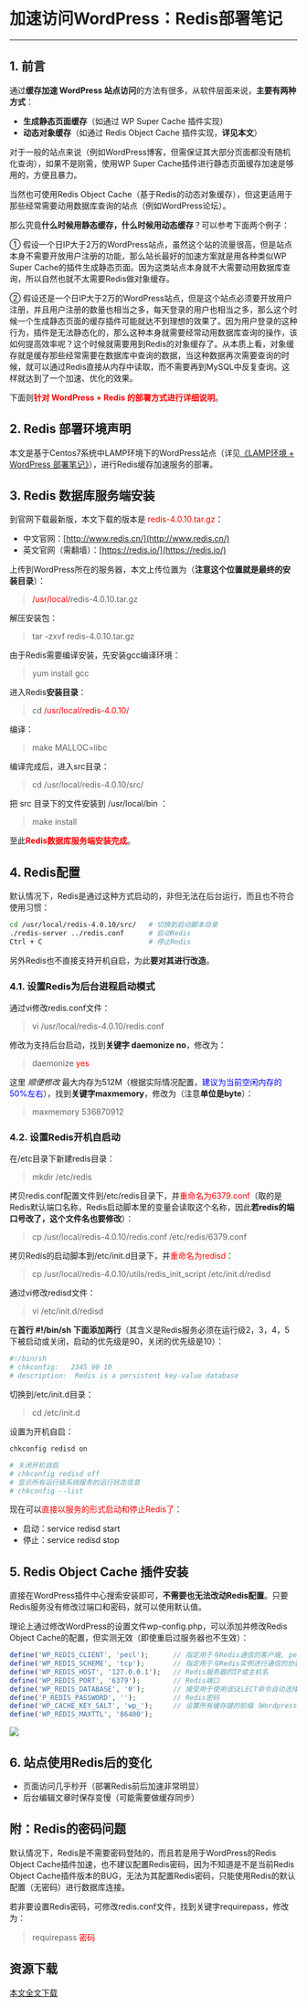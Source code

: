 # 加速访问WordPress：Redis部署笔记

------


## 1. 前言

通过**缓存加速 WordPress 站点访问**的方法有很多，从软件层面来说，**主要有两种方式**：

- **生成静态页面缓存**（如通过 WP Super Cache 插件实现）
- **动态对象缓存**（如通过 Redis Object Cache 插件实现，**详见本文**）



对于一般的站点来说（例如WordPress博客，但需保证其大部分页面都没有随机化查询），如果不是刚需，使用WP Super Cache插件进行静态页面缓存加速是够用的，方便且暴力。

当然也可使用Redis Object Cache（基于Redis的动态对象缓存），但这更适用于那些经常需要动用数据库查询的站点（例如WordPress论坛）。



那么究竟**什么时候用静态缓存，什么时候用动态缓存**？可以参考下面两个例子：

① 假设一个日IP大于2万的WordPress站点，虽然这个站的流量很高，但是站点本身不需要开放用户注册的功能，那么站长最好的加速方案就是用各种类似WP Super Cache的插件生成静态页面。因为这类站点本身就不大需要动用数据库查询，所以自然也就不太需要Redis做对象缓存。

② 假设还是一个日IP大于2万的WordPress站点，但是这个站点必须要开放用户注册，并且用户注册的数量也相当之多，每天登录的用户也相当之多，那么这个时候一个生成静态页面的缓存插件可能就达不到理想的效果了。因为用户登录的这种行为，插件是无法静态化的，那么这种本身就需要经常动用数据库查询的操作，该如何提高效率呢？这个时候就需要用到Redis的对象缓存了。从本质上看，对象缓存就是缓存那些经常需要在数据库中查询的数据，当这种数据再次需要查询的时候，就可以通过Redis直接从内存中读取，而不需要再到MySQL中反复查询。这样就达到了一个加速、优化的效果。

下面则<font color="red">**针对 WordPress + Redis 的部署方式进行详细说明**</font>。

## 2. Redis 部署环境声明

本文是基于Centos7系统中LAMP环境下的WordPress站点（详见[《LAMP环境 + WordPress 部署笔记》](WordPress部署笔记.html)），进行Redis缓存加速服务的部署。

## 3. Redis 数据库服务端安装

到官网下载最新版，本文下载的版本是 <font color="red">redis-4.0.10.tar.gz</font>：

- 中文官网：[http://www.redis.cn/](http://www.redis.cn/)
- 英文官网（需翻墙）：[https://redis.io/](https://redis.io/)

上传到WordPress所在的服务器，本文上传位置为（**注意这个位置就是最终的安装目录**）：
> <font color="red">/usr/local/</font>redis-4.0.10.tar.gz

解压安装包：
> tar -zxvf redis-4.0.10.tar.gz

由于Redis需要编译安装，先安装gcc编译环境：
> yum install gcc

进入Redis**安装目录**：
> cd <font color="red">/usr/local/redis-4.0.10/</font>

编译：
> make MALLOC=libc

编译完成后，进入src目录：
> cd /usr/local/redis-4.0.10/src/

把 src 目录下的文件安装到 /usr/local/bin ：
> make install

至此<font color="red">**Redis数据库服务端安装完成**</font>。


## 4. Redis配置

默认情况下，Redis是通过这种方式启动的，非但无法在后台运行，而且也不符合使用习惯：

```bash
cd /usr/local/redis-4.0.10/src/   # 切换到启动脚本目录
./redis-server ../redis.conf      # 启动Redis
Ctrl + C                          # 停止Redis
```

另外Redis也不直接支持开机自启，为此**要对其进行改造**。




### 4.1. 设置Redis为后台进程启动模式

通过vi修改redis.conf文件：
> vi /usr/local/redis-4.0.10/redis.conf

修改为支持后台启动，找到**关键字 daemonize no**，修改为：
> daemonize <font color="red">yes</font>

这里 *顺便修改* 最大内存为512M（根据实际情况配置，<font color="blue">建议为当前空闲内存的50%左右</font>），找到**关键字maxmemory**，修改为（注意**单位是byte**）：
> maxmemory 536870912




### 4.2. 设置Redis开机自启动

在/etc目录下新建redis目录：
> mkdir /etc/redis

拷贝redis.conf配置文件到/etc/redis目录下，并<font color="red">重命名为6379.conf</font>（取的是Redis默认端口名称，Redis启动脚本里的变量会读取这个名称，因此**若redis的端口号改了，这个文件名也要修改**）：
> cp /usr/local/redis-4.0.10/redis.conf /etc/redis/6379.conf

拷贝Redis的启动脚本到/etc/init.d目录下，并<font color="red">重命名为redisd</font>：
> cp /usr/local/redis-4.0.10/utils/redis_init_script /etc/init.d/redisd

通过vi修改redisd文件：
> vi /etc/init.d/redisd

在**首行 #!/bin/sh 下面添加两行**（其含义是Redis服务必须在运行级2，3，4，5下被启动或关闭，启动的优先级是90，关闭的优先级是10）：

```bash
#!/bin/sh
# chkconfig:   2345 90 10
# description:  Redis is a persistent key-value database
```

切换到/etc/init.d目录：
> cd /etc/init.d

设置为开机自启：

```bash
chkconfig redisd on

# 关闭开机自启
# chkconfig redisd off
# 显示所有运行级系统服务的运行状态信息
# chkconfig --list
```

现在可以<font color="red">直接以服务的形式启动和停止Redis了</font>：

- 启动：service redisd start
- 停止：service redisd stop


## 5. Redis Object Cache 插件安装

直接在WordPress插件中心搜索安装即可，**不需要也无法改动Redis配置**。只要Redis服务没有修改过端口和密码，就可以使用默认值。

理论上通过修改WordPress的设置文件wp-config.php，可以添加并修改Redis Object Cache的配置，但实测无效（即使重启过服务器也不生效）：

```php
define('WP_REDIS_CLIENT', 'pecl');      // 指定用于与Redis通信的客户端, pecl 即 The PHP Extension Community Library
define('WP_REDIS_SCHEME', 'tcp');       // 指定用于与Redis实例进行通信的协议
define('WP_REDIS_HOST', '127.0.0.1');   // Redis服务器的IP或主机名
define('WP_REDIS_PORT', '6379');        // Redis端口
define('WP_REDIS_DATABASE', '0');       // 接受用于使用该SELECT命令自动选择逻辑数据库的数值
define('P_REDIS_PASSWORD', '');         // Redis密码
define('WP_CACHE_KEY_SALT', 'wp_');     // 设置所有缓存键的前缀（Wordpress多站点模式下使用）
define('WP_REDIS_MAXTTL', '86400');
```

![](/res/img/article/20180707/03.png)

## 6. 站点使用Redis后的变化

- 页面访问几乎秒开（部署Redis前后加速非常明显）
- 后台编辑文章时保存变慢（可能需要做缓存同步）

## 附：Redis的密码问题

默认情况下，Redis是不需要密码登陆的，而且若是用于WordPress的Redis Object Cache插件加速，也不建议配置Redis密码，因为不知道是不是当前Redis Object Cache插件版本的BUG，无法为其配置Redis密码，只能使用Redis的默认配置（无密码）进行数据库连接。

若非要设置Redis密码，可修改redis.conf文件，找到关键字requirepass，修改为：
> requirepass <font color="red">密码</font>

## 资源下载

<a class="download" href="http://download.csdn.net/download/lyy289065406/10516613" target="_blank"><i class="fa fa-cloud-download"></i>本文全文下载</a>

